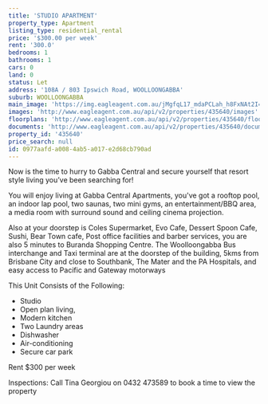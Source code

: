```yaml
---
title: 'STUDIO APARTMENT'
property_type: Apartment
listing_type: residential_rental
price: '$300.00 per week'
rent: '300.0'
bedrooms: 1
bathrooms: 1
cars: 0
land: 0
status: Let
address: '108A / 803 Ipswich Road, WOOLLOONGABBA'
suburb: WOOLLOONGABBA
main_image: 'https://img.eagleagent.com.au/jMgfqL17_mdaPCLah_h8FxNAt2I=/1280x854/smart/https://s3-us-west-2.amazonaws.com/eagleagent-orig/images/6826336/416537469-image-M.jpg'
images: 'http://www.eagleagent.com.au/api/v2/properties/435640/images'
floorplans: 'http://www.eagleagent.com.au/api/v2/properties/435640/floorplans'
documents: 'http://www.eagleagent.com.au/api/v2/properties/435640/documents'
property_id: '435640'
price_search: null
id: 0977aafd-a008-4ab5-a017-e2d68cb790ad
---
```

Now is the time to hurry to Gabba Central and secure yourself that resort style living you’ve been searching for!

You will enjoy living at Gabba Central Apartments, you've got a rooftop pool, an indoor lap pool, two saunas, two mini gyms, an entertainment/BBQ area, a media room with surround sound and ceiling cinema projection.

Also at your doorstep is Coles Supermarket, Evo Cafe, Dessert Spoon Cafe, Sushi, Bear Town cafe, Post office facilities and barber services, you are also 5 minutes to Buranda Shopping Centre. The Woolloongabba Bus interchange and Taxi terminal are at the doorstep of the building, 5kms from Brisbane City and close to Southbank, The Mater and the PA Hospitals, and easy access to Pacific and Gateway motorways

This Unit Consists of the Following:
- Studio
- Open plan living,
- Modern kitchen
- Two Laundry areas
- Dishwasher
- Air-conditioning
- Secure car park

Rent $300 per week

Inspections: Call Tina Georgiou on 0432 473589 to book a time to view the property